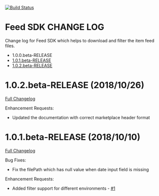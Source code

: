 [![Build Status](https://travis-ci.org/eBay/FeedSDK.svg?branch=master)](https://travis-ci.org/eBay/FeedSDK)

Feed SDK CHANGE LOG
====================
Change log for Feed SDK which helps to download and filter the item feed files.

* 1.0.0.beta-RELEASE
* [1.0.1.beta-RELEASE](#1.0.1.beta-RELEASE)
* [1.0.2.beta-RELEASE](#1.0.2.beta-RELEASE)

# 1.0.2.beta-RELEASE (2018/10/26)
[Full Changelog](https://github.com/eBay/FeedSDK/compare/1.0.1.beta-RELEASE...1.0.2.beta-RELEASE)

Enhancement Requests:
* Updated the documentation with correct marketplace header format 


# 1.0.1.beta-RELEASE (2018/10/10)
[Full Changelog](https://github.com/eBay/FeedSDK/compare/1.0.0.beta-RELEASE...1.0.1.beta-RELEASE)


Bug Fixes:
* Fix the filePath which has null value when date input field is missing

Enhancement Requests:
* Added filter support for different environments - [\#1](https://github.com/eBay/FeedSDK/issues/1)


